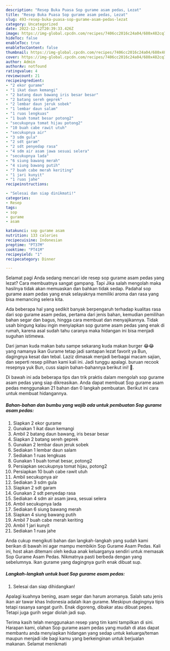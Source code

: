 ```yaml
---
description: "Resep Buka Puasa Sop gurame asam pedas, Lezat"
title: "Resep Buka Puasa Sop gurame asam pedas, Lezat"
slug: 493-resep-buka-puasa-sop-gurame-asam-pedas-lezat
category: Uncategorized
date: 2022-12-12T20:39:33.426Z
image: https://img-global.cpcdn.com/recipes/7406cc2016c24a04/680x482cq70/sop-gurame-asam-pedas-foto-resep-utama.jpg
hideToc: false
enableToc: true
enableTocContent: false
thumbnail: https://img-global.cpcdn.com/recipes/7406cc2016c24a04/680x482cq70/sop-gurame-asam-pedas-foto-resep-utama.jpg
cover: https://img-global.cpcdn.com/recipes/7406cc2016c24a04/680x482cq70/sop-gurame-asam-pedas-foto-resep-utama.jpg
author: Admin
authorAv: notfound
ratingvalue: 4
reviewcount: 21
recipeingredient:
- "2 ekor gurame"
- "1 ikat daun kemangi"
- "2 batang daun bawang iris besar besar"
- "2 batang sereh geprek"
- "2 lembar daun jeruk sobek"
- "1 lembar daun salam"
- "1 ruas lengkuas"
- "1 buah tomat besar potong2"
- "secukupnya tomat hijau potong2"
- "10 buah cabe rawit utuh"
- "secukupnya air"
- "3 sdm gula"
- "2 sdt garam"
- "2 sdt penyedap rasa"
- "4 sdm air asam jawa sesuai selera"
- "secukupnya lada"
- "6 siung bawang merah"
- "4 siung bawang putih"
- "7 buah cabe merah keriting"
- "1 jari kunyit"
- "1 ruas jahe"
recipeinstructions:

- "Selesai dan siap dinikmati!"
categories:
- Resep
tags:
- sop
- gurame
- asam

katakunci: sop gurame asam 
nutrition: 133 calories
recipecuisine: Indonesian
preptime: "PT37M"
cooktime: "PT41M"
recipeyield: "1"
recipecategory: Dinner

---
```



Selamat pagi Anda sedang mencari ide resep sop gurame asam pedas yang lezat? Cara membuatnya sangat gampang. Tapi Jika salah mengolah maka hasilnya tidak akan memuaskan dan bahkan tidak sedap. Padahal sop gurame asam pedas yang enak selayaknya memiliki aroma dan rasa yang bisa memancing selera kita.


Ada beberapa hal yang sedikit banyak berpengaruh terhadap kualitas rasa dari sop gurame asam pedas, pertama dari jenis bahan, kemudian pemilihan bahan segar dan bagus, hingga cara membuat dan menyajikannya. Tidak usah bingung kalau ingin menyiapkan sop gurame asam pedas yang enak di rumah, karena asal sudah tahu caranya maka hidangan ini bisa menjadi suguhan istimewa.

Dari jaman kuda makan batu sampe sekarang kuda makan burger 😂😂 yang namanya ikan Gurame tetap jadi santapan lezat favorit ya Bun, dagingnya kesat dan tebal. Laziz dimasak menjadi berbagai macam sajian, dan seperti resep pilihan kami kali ini. Jadi tunggu apalagi. buruan recook resepnya yuk Bun, cuss siapin bahan-bahannya berikut ini! 🤗.


Di bawah ini ada beberapa tips dan trik praktis dalam mengolah sop gurame asam pedas yang siap dikreasikan. Anda dapat membuat Sop gurame asam pedas menggunakan 21 bahan dan 0 langkah pembuatan. Berikut ini cara untuk membuat hidangannya.

<!--inarticleads1-->

##### Bahan-bahan dan bumbu yang wajib ada untuk pembuatan Sop gurame asam pedas:

1. Siapkan 2 ekor gurame
1. Gunakan 1 ikat daun kemangi
1. Ambil 2 batang daun bawang, iris besar besar
1. Siapkan 2 batang sereh geprek
1. Gunakan 2 lembar daun jeruk sobek
1. Sediakan 1 lembar daun salam
1. Sediakan 1 ruas lengkuas
1. Gunakan 1 buah tomat besar, potong2
1. Persiapkan secukupnya tomat hijau, potong2
1. Persiapkan 10 buah cabe rawit utuh
1. Ambil secukupnya air
1. Sediakan 3 sdm gula
1. Siapkan 2 sdt garam
1. Gunakan 2 sdt penyedap rasa
1. Sediakan 4 sdm air asam jawa, sesuai selera
1. Ambil secukupnya lada
1. Sediakan 6 siung bawang merah
1. Siapkan 4 siung bawang putih
1. Ambil 7 buah cabe merah keriting
1. Ambil 1 jari kunyit
1. Sediakan 1 ruas jahe


Anda cukup mengikuti bahan dan langkah-langkah yang sudah kami berikan di bawah ini agar mampu membikin Sop Gurame Asam Pedas. Kali ini, host akan ditemani oleh kedua anak keluarganya sendiri untuk memasak Sop Gurame Asam Pedas. Nikmatnya pasti berbeda dengan yang sebelumnya. Ikan gurame yang dagingnya gurih enak dibuat sup. 

<!--inarticleads2-->

##### Langkah-langkah untuk buat Sop gurame asam pedas:


1. Selesai dan siap dihidangkan!

Apalagi kuahnya bening, asam segar dan harum aromanya. Salah satu jenis ikan air tawar khas Indonesia adalah ikan gurame. Meskipun dagingnya tipis tetapi rasanya sangat gurih. Enak digoreng, dibakar atau dibuat pepes. Tetapi juga gurih segar diolah jadi sup. 

Terima kasih telah menggunakan resep yang tim kami tampilkan di sini. Harapan kami, olahan Sop gurame asam pedas yang mudah di atas dapat membantu anda menyiapkan hidangan yang sedap untuk keluarga/teman maupun menjadi ide bagi kamu yang berkeinginan untuk berjualan makanan. Selamat menikmati
